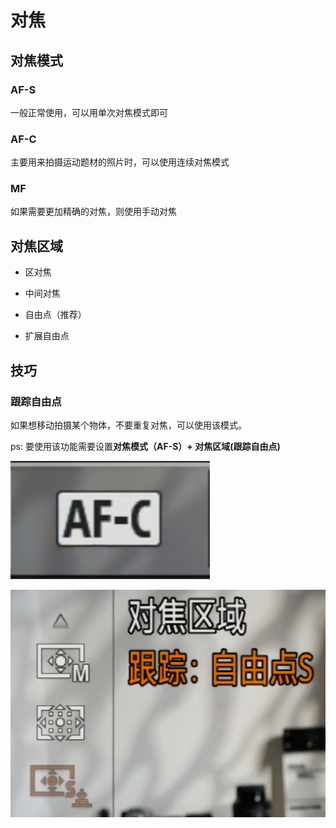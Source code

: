 # 对焦

## 对焦模式

### AF-S

一般正常使用，可以用单次对焦模式即可

### AF-C

主要用来拍摄运动题材的照片时，可以使用连续对焦模式

### MF

如果需要更加精确的对焦，则使用手动对焦

## 对焦区域

- 区对焦

- 中间对焦

- 自由点（推荐）

- 扩展自由点


## 技巧

### 跟踪自由点

如果想移动拍摄某个物体，不要重复对焦，可以使用该模式。

ps: 要使用该功能需要设置**对焦模式（AF-S）+ 对焦区域(跟踪自由点)**

![alt text](image-8.png)

![alt text](image-7.png)